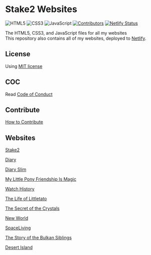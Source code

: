 # Stake2 Websites

![HTML5](https://img.shields.io/badge/HTML-5-brightgreen.svg)
![CSS3](https://img.shields.io/badge/CSS-3-brightgreen.svg)
![JavaScript](https://img.shields.io/badge/JavaScript-Latest-brightgreen.svg)
[![Contributors](https://img.shields.io/github/contributors/Stake2/Websites.svg)](https://github.com/Stake2/Websites/graphs/contributors)
[![Netlify Status](https://api.netlify.com/api/v1/badges/8cd84069-5194-4080-9e49-a8eae5111cf7/deploy-status)](https://app.netlify.com/sites/thestake2/deploys)

The HTML5, CSS3, and JavaScript files for all my websites<br>
This repository also contains all of my websites, deployed to [Netlify](https://netlify.com/).

## License
Using [MIT license](https://github.com/Stake2/Websites/blob/main/LICENSE)

## COC
Read [Code of Conduct](https://github.com/Stake2/Websites/blob/main/CODE_OF_CONDUCT.md)

## Contribute
[How to Contribute](https://github.com/Stake2/Websites/blob/main/CONTRIBUTING.md)

## Websites

[Stake2](https://thestake2.netlify.app/Stake2/)

[Diary](https://thestake2.netlify.app/Diary/)

[Diary Slim](https://thestake2.netlify.app/Diary%20Slim/)

[My Little Pony Friendship Is Magic](https://thestake2.netlify.app/My%20Little%20Pony%20Friendship%20Is%20Magic/)

[Watch History](https://thestake2.netlify.app/Watch%20History/)

[The Life of Littletato](https://thestake2.netlify.app/The%20Life%20of%20Littletato/)

[The Secret of the Crystals](https://thestake2.netlify.app/The%20Secret%20of%20the%20Crystals/)

[New World](https://thestake2.netlify.app/New%20World/)

[SpaceLiving](https://thestake2.netlify.app/New_World/SpaceLiving/)

[The Story of the Bulkan Siblings](https://thestake2.netlify.app/The%20Story%20of%20the%20Bulkan%20Siblings/)

[Desert Island](https://thestake2.netlify.app/Desert%20Island/)